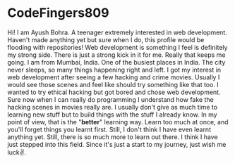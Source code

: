# CodeFingers809
Hi! I am Ayush Bohra. A teenager extremely interested in web development. Haven't made anything yet but sure when I do, this profile would be flooding with repositories! Web development is something I feel is definitely my strong side. There is just a strong kick in it for me. Really that keeps me going. I am from Mumbai, India. One of the busiest places in India. The city never sleeps, so many things happening right and left. I got my interest in web development after seeing a few hacking and crime movies. Usually I would see those scenes and feel like should try something like that too. I wanted to try ethical hacking but got bored and chose web development. Sure now when I can really do programming I understand how fake the hacking scenes in movies really are. I usually don't give as much time to learning new stuff but to build things with the stuff I already know. In my point of view, that is the "**better**" learning way. Learn too much at once, and you'll forget things you learnt first. Still, I don't think I have even learnt anything yet. Still, there is so much more to learn out there. I think I have just stepped into this field. Since it's just a start to my journey, just wish me luck✌.
